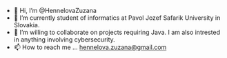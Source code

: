- 👋 Hi, I’m @HennelovaZuzana
- 🌱 I’m currently student of informatics at Pavol Jozef Safarik University in Slovakia.
- 💞️ I’m willing to collaborate on projects requiring Java. I am also intrested in anything involving cybersecurity.
- 📫 How to reach me ... hennelova.zuzana@gmail.com

<!---
HennelovaZuzana/HennelovaZuzana is a ✨ special ✨ repository because its `README.md` (this file) appears on your GitHub profile.
You can click the Preview link to take a look at your changes.
--->

